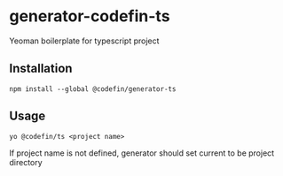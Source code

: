# generator-codefin-ts
Yeoman boilerplate for typescript project

## Installation
```
npm install --global @codefin/generator-ts
```

## Usage

```
yo @codefin/ts <project name>
```

If project name is not defined, generator should set current to be project directory


